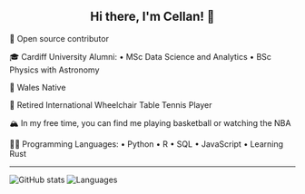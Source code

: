 <h2 align="center">Hi there, I'm Cellan! 👋 </h2>

🚀 Open source contributor

🎓 Cardiff University Alumni: • MSc Data Science and Analytics • BSc Physics with Astronomy

🏴󠁧󠁢󠁷󠁬󠁳󠁿 Wales Native

🏓 Retired International Wheelchair Table Tennis Player

🏔 In my free time, you can find me playing basketball or watching the NBA

🤟🏻 Programming Languages: • Python • R • SQL • JavaScript • Learning Rust

---

![GitHub stats](https://github-readme-stats.vercel.app/api?username=ce11an&show_icons=true&theme=tokyonight)
![Languages](https://github-readme-stats.vercel.app/api/top-langs/?username=ce11an&theme=tokyonight)

<!---
Ce11an/Ce11an is a ✨ special ✨ repository because its `README.md` (this file) appears on your GitHub profile.
You can click the Preview link to take a look at your changes.
--->
